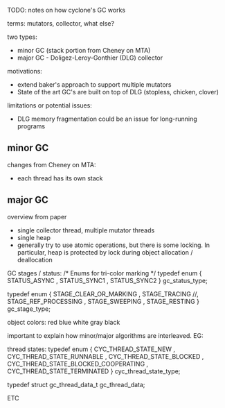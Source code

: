 TODO: notes on how cyclone's GC works

terms: mutators, collector, what else?

two types:

- minor GC (stack portion from Cheney on MTA)
- major GC - Doligez-Leroy-Gonthier (DLG) collector

motivations: 
- extend baker's approach to support multiple mutators
- State of the art GC's are built on top of DLG (stopless, chicken, clover)

limitations or potential issues:
- DLG memory fragmentation could be an issue for long-running programs

## minor GC

changes from Cheney on MTA:
- each thread has its own stack

## major GC

overview from paper

- single collector thread, multiple mutator threads
- single heap
- generally try to use atomic operations, but there is some locking. In particular, heap is protected by lock during object allocation / deallocation

GC stages / status:
/* Enums for tri-color marking */
typedef enum { STATUS_ASYNC 
             , STATUS_SYNC1 
             , STATUS_SYNC2 
             } gc_status_type;

typedef enum { STAGE_CLEAR_OR_MARKING 
             , STAGE_TRACING 
             //, STAGE_REF_PROCESSING 
             , STAGE_SWEEPING 
             , STAGE_RESTING
             } gc_stage_type;

object colors:
red
blue
white
gray
black


important to explain how minor/major algorithms are interleaved. EG:

thread states:
typedef enum { CYC_THREAD_STATE_NEW
             , CYC_THREAD_STATE_RUNNABLE
             , CYC_THREAD_STATE_BLOCKED
             , CYC_THREAD_STATE_BLOCKED_COOPERATING
             , CYC_THREAD_STATE_TERMINATED
             } cyc_thread_state_type;

typedef struct gc_thread_data_t gc_thread_data;

ETC
